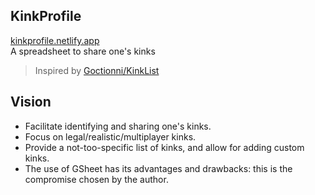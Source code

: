 ## KinkProfile
[kinkprofile.netlify.app](https://kinkprofile.netlify.app/)  
A spreadsheet to share one's kinks

> Inspired by [Goctionni/KinkList](https://github.com/Goctionni/KinkList)

## Vision
- Facilitate identifying and sharing one's kinks.
- Focus on legal/realistic/multiplayer kinks.
- Provide a not-too-specific list of kinks, and allow for adding custom kinks.
- The use of GSheet has its advantages and drawbacks: this is the compromise chosen by the author.
